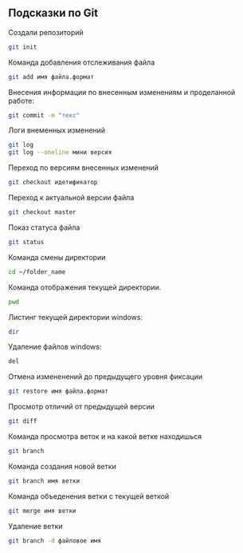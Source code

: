 ## Подсказки по Git

Создали репозиторий
```sh
git init
```
Команда добавления отслеживания файла
```sh
git add имя файла.формат
```
Внесения информации по внесенным изменениям и проделанной работе:
```sh
git commit -m "текс"
```
Логи внеменных изменений
```sh
git log
git log --oneline мини версия
```
Переход по версиям внесенных изменений
```sh
git checkout идетификатор
```
Переход к актуальной версии файла
```sh
git checkout master
```
Показ статуса файла
```sh
git status
```
Команда смены директории
```sh
cd ~/folder_name
```
Команда отображения текущей директории.
```sh
pwd
```
Листинг текущей директории windows:
```sh
dir
```
Удаление файлов windows:
```sh
del 
```
Отмена измененений до предыдущего уровня фиксации
```sh
git restore имя файла.формат
```
Просмотр отличий от предыдущей версии
```sh
git diff
```
Команда просмотра веток и на какой ветке находишься
```sh
git branch
```
Команда создания новой ветки
```sh
git branch имя ветки
```
Команда объеденения ветки с текущей веткой
```sh
git merge имя ветки
```
Удаление ветки
```sh
git branch -d файловое имя
```
